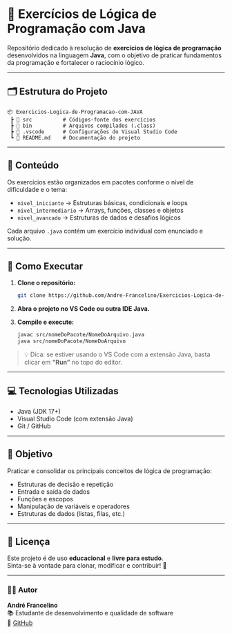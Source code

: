 # 🧠 Exercícios de Lógica de Programação com Java

Repositório dedicado à resolução de **exercícios de lógica de programação** desenvolvidos na linguagem **Java**, com o objetivo de praticar fundamentos da programação e fortalecer o raciocínio lógico.

---

## 🗂 Estrutura do Projeto

```
📦 Exercicios-Logica-de-Programacao-com-JAVA
 ┣ 📂 src          # Códigos-fonte dos exercícios
 ┣ 📂 bin          # Arquivos compilados (.class)
 ┣ 📂 .vscode      # Configurações do Visual Studio Code
 ┗ 📜 README.md    # Documentação do projeto
```

---

## 🧩 Conteúdo

Os exercícios estão organizados em pacotes conforme o nível de dificuldade e o tema:

- `nivel_iniciante` → Estruturas básicas, condicionais e loops  
- `nivel_intermediario` → Arrays, funções, classes e objetos  
- `nivel_avancado` → Estruturas de dados e desafios lógicos

Cada arquivo `.java` contém um exercício individual com enunciado e solução.

---

## 🚀 Como Executar

1. **Clone o repositório:**
   ```bash
   git clone https://github.com/Andre-Francelino/Exercicios-Logica-de-Programa-o-com-JAVA.git
   ```

2. **Abra o projeto no VS Code ou outra IDE Java.**

3. **Compile e execute:**
   ```bash
   javac src/nomeDoPacote/NomeDoArquivo.java
   java src/nomeDoPacote/NomeDoArquivo
   ```

> 💡 Dica: se estiver usando o VS Code com a extensão Java, basta clicar em **“Run”** no topo do editor.

---

## 💻 Tecnologias Utilizadas

- Java (JDK 17+)
- Visual Studio Code (com extensão Java)
- Git / GitHub

---

## 🎯 Objetivo

Praticar e consolidar os principais conceitos de lógica de programação:
- Estruturas de decisão e repetição  
- Entrada e saída de dados  
- Funções e escopos  
- Manipulação de variáveis e operadores  
- Estruturas de dados (listas, filas, etc.)

---

## 🧾 Licença

Este projeto é de uso **educacional** e **livre para estudo**.  
Sinta-se à vontade para clonar, modificar e contribuir! 🚀

---

### 👨‍💻 Autor
**André Francelino**  
📚 Estudante de desenvolvimento e qualidade de software  
🔗 [GitHub](https://github.com/Andre-Francelino)
